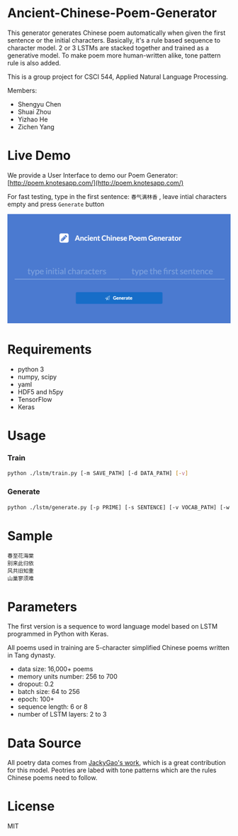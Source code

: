 # Ancient-Chinese-Poem-Generator
This generator generates Chinese poem automatically when given the first sentence or the initial characters. Basically, it's a rule based sequence to character model.
2 or 3 LSTMs are stacked together and trained as a generative model. To make poem more human-written alike, tone pattern rule is also added.

This is a group project for CSCI 544, Applied Natural Language Processing.

Members:
- Shengyu Chen
- Shuai Zhou
- Yizhao He
- Zichen Yang

# Live Demo

We provide a User Interface to demo our Poem Generator: [http://poem.knotesapp.com/](http://poem.knotesapp.com/)

For fast testing, type in the first sentence: `春气满林香` , leave intial characters empty and press `Generate` button

![UI](./docs/demo.png)

# Requirements

- python 3
- numpy, scipy
- yaml
- HDF5 and h5py
- TensorFlow
- Keras

# Usage

### Train
```sh
python ./lstm/train.py [-m SAVE_PATH] [-d DATA_PATH] [-v]
```

### Generate
```sh
python ./lstm/generate.py [-p PRIME] [-s SENTENCE] [-v VOCAB_PATH] [-w MODEL_WEIGHTS_PATH] [-m MODEL_STRUCT_PATH]
```

# Sample

	春至花海棠
	别来此归依
	风共旧知重
	山巢寥须难

# Parameters
The first version is a sequence to word language model based on LSTM programmed in Python with Keras.

All poems used in training are 5-character simplified Chinese poems written in Tang dynasty. 
- data size: 16,000+ poems
- memory units number: 256 to 700
- dropout: 0.2
- batch size: 64 to 256
- epoch: 100+
- sequence length: 6 or 8
- number of LSTM layers: 2 to 3

# Data Source
All poetry data comes from [JackyGao's work](https://github.com/jackeyGao/chinese-poetry), which is a great contribution for this model. Peotries are labed with tone patterns which are the rules Chinese poems need to follow. 

# License
MIT